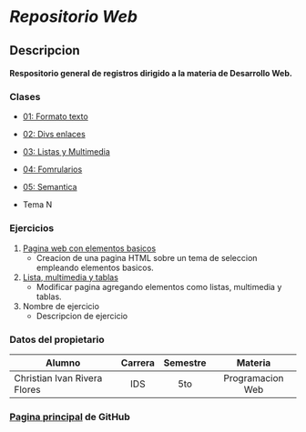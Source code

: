 # *Repositorio Web*

## Descripcion

#### Respositorio general de registros dirigido a la materia de Desarrollo Web.

### Clases

* [01: Formato texto](/Clases/01_formato_texto/index.html)

* [02: Divs enlaces](/Clases/02_divs_enlaces/index.html)

* [03: Listas y Multimedia](/Clases/03_listas_y_multimedia/index.html)

* [04: Fomrularios](/Clases/04_formularios/index.html)

* [05: Semantica](/Clases/05_semantica/index.html)

* Tema N

### Ejercicios

1. [Pagina web con elementos basicos](/Ejercicio_01/index.html)
    * Creacion de una pagina HTML sobre un tema de seleccion empleando elementos basicos.
2. [Lista, multimedia y tablas](/Ejercicio_02/index.html)
    * Modificar pagina agregando elementos como listas, multimedia y tablas.
3. Nombre de ejercicio
    * Descripcion de ejercicio

### Datos del propietario

|Alumno|Carrera|Semestre|Materia|
|------------------------------|:-:|:-:|:--------------:|
|Christian Ivan Rivera Flores|IDS|5to|Programacion Web|

### [Pagina principal](https://civanrflores.github.io/Programacion-Web-2025/) de GitHub